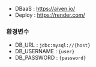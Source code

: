 * DBaaS : https://aiven.io/
* Deploy : https://render.com/

### 환경변수
- DB_URL : `jdbc:mysql://{host}`
- DB_USERNAME : `{user}`
- DB_PASSWORD : `{password}`

